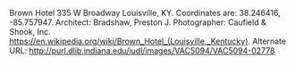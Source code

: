 Brown Hotel 335 W Broadway Louisville, KY. Coordinates are: 38.246416, -85.757947. Architect: Bradshaw, Preston J. Photographer: Caufield &amp; Shook, Inc. https://en.wikipedia.org/wiki/Brown_Hotel_(Louisville,_Kentucky). Alternate URL: http://purl.dlib.indiana.edu/iudl/images/VAC5094/VAC5094-02778